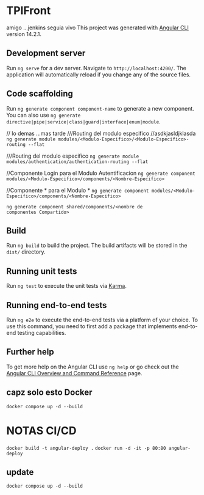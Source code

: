 # TPIFront
amigo ...jenkins seguia vivo
This project was generated with [Angular CLI](https://github.com/angular/angular-cli) version 14.2.1.

## Development server

Run `ng serve` for a dev server. Navigate to `http://localhost:4200/`. The application will automatically reload if you change any of the source files.

## Code scaffolding

Run `ng generate component component-name` to generate a new component. You can also use `ng generate directive|pipe|service|class|guard|interface|enum|module`.

// lo demas ...mas tarde
///Routing del modulo especifico
//asdkjasldjklasda
`ng generate module modules/<Modulo-Especifico>/<Modulo-Especifico>-routing --flat`

///Routing del modulo especifico
`ng generate module modules/authentication/authentication-routing --flat` 

//Componente Login para el Modulo Autentificacion
`ng generate component modules/<Modulo-Especifico>/components/<Nombre-Especifico>`

//Componente * para el Modulo *
`ng generate component modules/<Modulo-Especifico>/components/<Nombre-Especifico>`

`ng generate component shared/components/<nombre de componentes Compartido>`
## Build

Run `ng build` to build the project. The build artifacts will be stored in the `dist/` directory.

## Running unit tests

Run `ng test` to execute the unit tests via [Karma](https://karma-runner.github.io).

## Running end-to-end tests

Run `ng e2e` to execute the end-to-end tests via a platform of your choice. To use this command, you need to first add a package that implements end-to-end testing capabilities.

## Further help

To get more help on the Angular CLI use `ng help` or go check out the [Angular CLI Overview and Command Reference](https://angular.io/cli) page.

## capz solo esto Docker
`docker compose up -d --build`

# NOTAS CI/CD
`docker build -t angular-deploy .`
`docker run -d -it -p 80:80 angular-deploy`
## update
`docker compose up -d --build`

